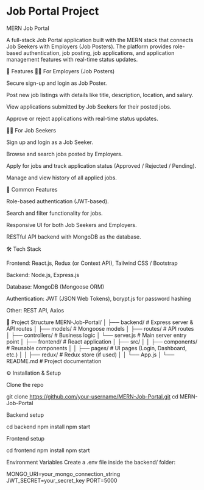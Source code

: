 # Job Portal Project
MERN Job Portal

A full-stack Job Portal application built with the MERN stack that connects Job Seekers with Employers (Job Posters). The platform provides role-based authentication, job posting, job applications, and application management features with real-time status updates.

🚀 Features
👨‍💼 For Employers (Job Posters)

Secure sign-up and login as Job Poster.

Post new job listings with details like title, description, location, and salary.

View applications submitted by Job Seekers for their posted jobs.

Approve or reject applications with real-time status updates.

👩‍💻 For Job Seekers

Sign up and login as a Job Seeker.

Browse and search jobs posted by Employers.

Apply for jobs and track application status (Approved / Rejected / Pending).

Manage and view history of all applied jobs.

🔎 Common Features

Role-based authentication (JWT-based).

Search and filter functionality for jobs.

Responsive UI for both Job Seekers and Employers.

RESTful API backend with MongoDB as the database.

🛠️ Tech Stack

Frontend: React.js, Redux (or Context API), Tailwind CSS / Bootstrap

Backend: Node.js, Express.js

Database: MongoDB (Mongoose ORM)

Authentication: JWT (JSON Web Tokens), bcrypt.js for password hashing

Other: REST API, Axios

📂 Project Structure
MERN-Job-Portal/
│
├── backend/           # Express server & API routes
│   ├── models/        # Mongoose models
│   ├── routes/        # API routes
│   ├── controllers/   # Business logic
│   └── server.js      # Main server entry point
│
├── frontend/          # React application
│   ├── src/
│   │   ├── components/ # Reusable components
│   │   ├── pages/      # UI pages (Login, Dashboard, etc.)
│   │   ├── redux/      # Redux store (if used)
│   │   └── App.js
│
└── README.md          # Project documentation

⚙️ Installation & Setup

Clone the repo

git clone https://github.com/your-username/MERN-Job-Portal.git
cd MERN-Job-Portal


Backend setup

cd backend
npm install
npm start


Frontend setup

cd frontend
npm install
npm start


Environment Variables
Create a .env file inside the backend/ folder:

MONGO_URI=your_mongo_connection_string
JWT_SECRET=your_secret_key
PORT=5000
